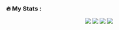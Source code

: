 ### :fire: My Stats :

<p align="center">
  <img src="https://github-profile-summary-cards.vercel.app/api/cards/profile-details?username=nik12mcf&theme=github_dark" />
  <img src="https://github-readme-streak-stats.herokuapp.com/?user=nik12mcf&theme=radical" />
  <img src="https://github-readme-stats.vercel.app/api?username=nik12mcf&theme=radical&show_icons=true" />
  <img src="https://github-readme-stats.vercel.app/api/top-langs/?username=nik12mcf&layout=compact&theme=radical" />
</p>

